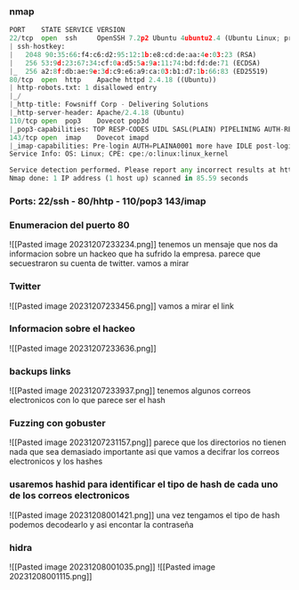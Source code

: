 ### nmap
```python
PORT    STATE SERVICE VERSION
22/tcp  open  ssh     OpenSSH 7.2p2 Ubuntu 4ubuntu2.4 (Ubuntu Linux; protocol 2.0)
| ssh-hostkey: 
|   2048 90:35:66:f4:c6:d2:95:12:1b:e8:cd:de:aa:4e:03:23 (RSA)
|   256 53:9d:23:67:34:cf:0a:d5:5a:9a:11:74:bd:fd:de:71 (ECDSA)
|_  256 a2:8f:db:ae:9e:3d:c9:e6:a9:ca:03:b1:d7:1b:66:83 (ED25519)
80/tcp  open  http    Apache httpd 2.4.18 ((Ubuntu))
| http-robots.txt: 1 disallowed entry 
|_/
|_http-title: Fowsniff Corp - Delivering Solutions
|_http-server-header: Apache/2.4.18 (Ubuntu)
110/tcp open  pop3    Dovecot pop3d
|_pop3-capabilities: TOP RESP-CODES UIDL SASL(PLAIN) PIPELINING AUTH-RESP-CODE CAPA USER
143/tcp open  imap    Dovecot imapd
|_imap-capabilities: Pre-login AUTH=PLAINA0001 more have IDLE post-login listed OK capabilities SASL-IR IMAP4rev1 LITERAL+ LOGIN-REFERRALS ID ENABLE
Service Info: OS: Linux; CPE: cpe:/o:linux:linux_kernel

Service detection performed. Please report any incorrect results at https://nmap.org/submit/ .
Nmap done: 1 IP address (1 host up) scanned in 85.59 seconds
```
### Ports: 22/ssh - 80/hhtp - 110/pop3 143/imap

### Enumeracion del puerto 80
![[Pasted image 20231207233234.png]]
tenemos un mensaje que nos da informacion sobre un hackeo que ha sufrido la empresa. parece que secuestraron su cuenta de twitter. vamos a mirar
### Twitter
![[Pasted image 20231207233456.png]]
vamos a mirar el link
### Informacion sobre el hackeo
![[Pasted image 20231207233636.png]]

### backups links
![[Pasted image 20231207233937.png]]
tenemos algunos correos electronicos con lo que parece ser el hash
### Fuzzing con gobuster
![[Pasted image 20231207231157.png]]
parece que los directorios no tienen nada que sea demasiado importante asi que vamos a decifrar los correos electronicos y los hashes
### usaremos hashid para identificar el tipo de hash de cada uno de los correos electronicos
![[Pasted image 20231208001421.png]]
una vez tengamos el tipo de hash podemos decodearlo y asi encontar la contraseña

### hidra 
![[Pasted image 20231208001035.png]]
![[Pasted image 20231208001115.png]]
